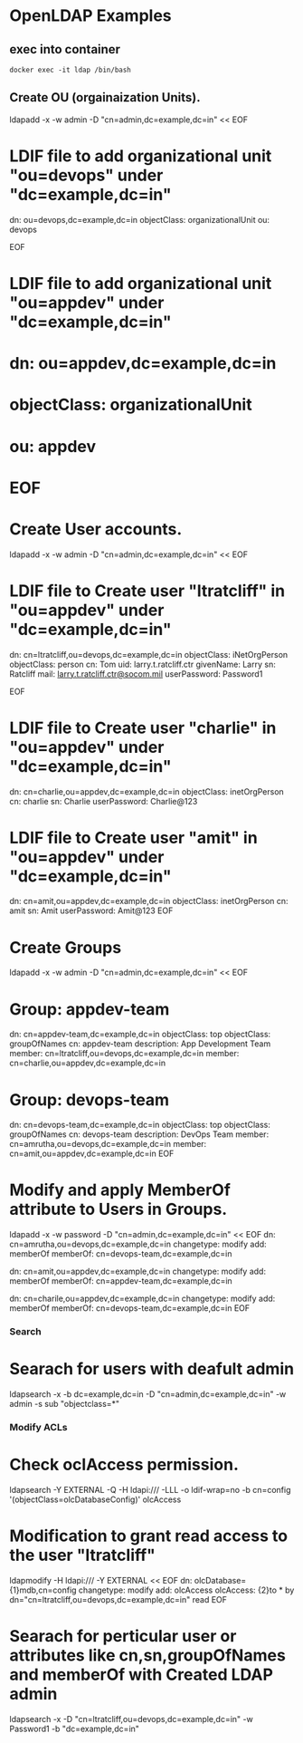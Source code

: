 # OpenLDAP Examples

## exec into container
```shell
docker exec -it ldap /bin/bash
```

## Create OU (orgainaization Units).
ldapadd -x -w admin -D "cn=admin,dc=example,dc=in" << EOF
# LDIF file to add organizational unit "ou=devops" under "dc=example,dc=in"
dn: ou=devops,dc=example,dc=in
objectClass: organizationalUnit
ou: devops

EOF

# LDIF file to add organizational unit "ou=appdev" under "dc=example,dc=in"
# dn: ou=appdev,dc=example,dc=in
# objectClass: organizationalUnit
# ou: appdev
# EOF

# Create User accounts.
ldapadd -x -w admin -D "cn=admin,dc=example,dc=in" << EOF
# LDIF file to Create user "ltratcliff" in "ou=appdev" under "dc=example,dc=in"
dn: cn=ltratcliff,ou=devops,dc=example,dc=in
objectClass: iNetOrgPerson
objectClass: person
cn: Tom
uid: larry.t.ratcliff.ctr
givenName: Larry
sn: Ratcliff
mail: larry.t.ratcliff.ctr@socom.mil
userPassword: Password1

EOF

# LDIF file to Create user "charlie" in "ou=appdev" under "dc=example,dc=in"
dn: cn=charlie,ou=appdev,dc=example,dc=in
objectClass: inetOrgPerson
cn: charlie
sn: Charlie
userPassword: Charlie@123

# LDIF file to Create user "amit" in "ou=appdev" under "dc=example,dc=in"
dn: cn=amit,ou=appdev,dc=example,dc=in
objectClass: inetOrgPerson
cn: amit
sn: Amit
userPassword: Amit@123
EOF

# Create Groups
ldapadd -x -w admin -D "cn=admin,dc=example,dc=in" << EOF
# Group: appdev-team
dn: cn=appdev-team,dc=example,dc=in
objectClass: top
objectClass: groupOfNames
cn: appdev-team
description: App Development Team
member: cn=ltratcliff,ou=devops,dc=example,dc=in
member: cn=charlie,ou=appdev,dc=example,dc=in

# Group: devops-team
dn: cn=devops-team,dc=example,dc=in
objectClass: top
objectClass: groupOfNames
cn: devops-team
description: DevOps Team
member: cn=amrutha,ou=devops,dc=example,dc=in
member: cn=amit,ou=appdev,dc=example,dc=in
EOF

# Modify and apply MemberOf attribute to Users in Groups.
ldapadd -x -w password -D "cn=admin,dc=example,dc=in" << EOF
dn: cn=amrutha,ou=devops,dc=example,dc=in
changetype: modify
add: memberOf
memberOf: cn=devops-team,dc=example,dc=in

dn: cn=amit,ou=appdev,dc=example,dc=in
changetype: modify
add: memberOf
memberOf: cn=appdev-team,dc=example,dc=in

dn: cn=charile,ou=appdev,dc=example,dc=in
changetype: modify
add: memberOf
memberOf: cn=devops-team,dc=example,dc=in
EOF


### Search
# Searach for users with deafult admin
ldapsearch -x -b dc=example,dc=in -D "cn=admin,dc=example,dc=in" -w admin -s sub "objectclass=*"

### Modify ACLs
# Check oclAccess permission.
ldapsearch -Y EXTERNAL -Q -H ldapi:/// -LLL -o ldif-wrap=no -b cn=config '(objectClass=olcDatabaseConfig)' olcAccess

# Modification to grant read access to the user "ltratcliff"
ldapmodify -H ldapi:/// -Y EXTERNAL << EOF
dn: olcDatabase={1}mdb,cn=config
changetype: modify
add: olcAccess
olcAccess: {2}to * by dn="cn=ltratcliff,ou=devops,dc=example,dc=in" read
EOF

# Searach for perticular user or attributes like cn,sn,groupOfNames and memberOf with Created LDAP admin
ldapsearch -x -D "cn=ltratcliff,ou=devops,dc=example,dc=in" -w Password1 -b "dc=example,dc=in"
